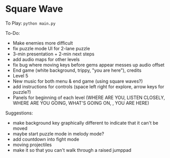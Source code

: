 # Square Wave

To Play:
`python main.py`

To-Do:
- Make enemies more difficult
- fix puzzle mode UI for 2-lane puzzle
- 3-min presentation + 2-min next steps
- add audio maps for other levels
- fix bug where moving keys before gems appear messes up audio offset
- End game (white background, trippy, "you are here"), credits
- Level 5
- New music for both menu & end game (using square waves?)
- add instructions for controls (space left right for explore, arrow keys for puzzle?)
- Panels for beginning of each level (WHERE ARE YOU, LISTEN CLOSELY, WHERE ARE YOU GOING, WHAT'S GOING ON, , YOU ARE HERE)

Suggestions:
- make background key graphically different to indicate that it can't be moved
- maybe start puzzle mode in melody mode?
- add countdown into fight mode
- moving projectiles
- make it so that you can't walk through a raised jumppad
